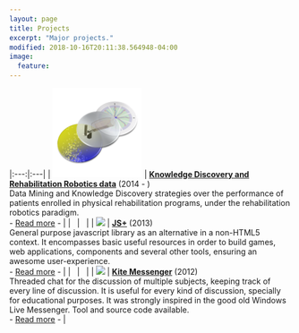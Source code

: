 ```yaml
---
layout: page
title: Projects
excerpt: "Major projects."
modified: 2018-10-16T20:11:38.564948-04:00
image:
  feature: 
---
```


|:---:|:---|
| [<img width="160px" src="/images/KDDRehab.png">][KDDRehab] | [**Knowledge Discovery and Rehabilitation Robotics data**][KDDRehab] (2014 - )<br> Data Mining and Knowledge Discovery strategies over the performance of patients enrolled in physical rehabilitation programs, under the rehabilitation robotics paradigm. <br> - [Read more][KDDRehab] - |
| &nbsp; | &nbsp; |
| [<img width="160px" src="/jsplus/images/logo.png">][jsplus] | [**JS+**][jsplus] (2013)<br> General purpose javascript library as an alternative in a non-HTML5 context. It encompasses basic useful resources in order to build games, web applications, components and several other tools, ensuring an awesome user-experience. <br> - [Read more][jsplus] - |
| &nbsp; | &nbsp; |
| [<img width="160px" src="/Kite/logo.png">][Kite] | [**Kite Messenger**][Kite] (2012)<br> Threaded chat for the discussion of multiple subjects, keeping track of every line of discussion. It is useful for every kind of discussion, specially for educational purposes. It was strongly inspired in the good old Windows Live Messenger. Tool and source code available. <br> - [Read more][Kite] - |

[KDDRehab]: /projects/KDDRehab/
[jsplus]: /jsplus
[Kite]: /Kite
